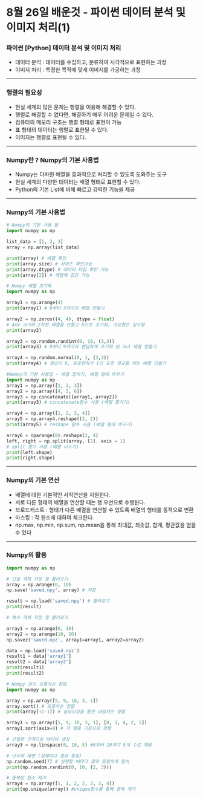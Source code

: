 # 8월 26일 배운것 - 파이썬 데이터 분석 및 이미지 처리(1)

### 파이썬 [Python] 데이터 분석 및  이미지 처리

- 데이터 분석 : 데이터를 수집하고, 분류하여 시각적으로 표현하는 과정
- 이미지 처리 : 특정한 목적에 맞게 이미지를 가공하는 과정

---

### 행렬의 필요성

- 현실 세계의 많은 문제는 행렬을 이용해 해결할 수 있다.
- 행렬로 해결할 수 없다면, 해결하기 매우 어려운 문제일 수 있다.
- 컴퓨터의 메모리 구조는 행렬 형태로 표현이 가능
- 표 형태의 데이터는 행렬로 표현될 수 있다.
- 이미지는 행렬로 표현될 수 있다.

---

### Numpy란 ?  Numpy의 기본 사용법

- Numpy는 다차원 배열을 효과적으로 처리할 수 있도록 도와주는 도구
- 현실 세계의 다양한 데이터는 배열 형태로 표현할 수 있다.
- Python의 기본 List에 비해 빠르고 강력한 기능을 제공

---

### Numpy의 기본 사용법

```python
# Numpy의 기본 사용 법
import numpy as np

list_data = [1, 2, 3]
array = np.array(list_data)

print(array) # 배열 확인
print(array.size) # 사이즈 확인가능
print(array.dtype) # 데이터 타입 확인 가능
print(array[2]) # 배열에 접근 가능
```

```python
# Numpy 배열 초기화
import numpy as np

array1 = np.arange(4)
print(array1) # 0부터 3까지의 배열 만들기

array2 = np.zeros((4, 4), dtype = float)
# 4x4 크기의 2차원 배열을 만들고 0으로 초기화, 자료형은 실수형
print(array2)

array3 = np.random.randint(0, 10, (3,3))
print(array3) # 0부터 9까지의 랜덤하게 초기화 된 3x3 배열 만들기

array4 = np.random.normal(0, 1, (3,3))
print(array4) # 평균이 0, 표준편차가 1인 표준 정규를 띄는 배열 만들기

```

```python
#Numpy의 기본 사용법 - 배열 합치기, 배열 형태 바꾸기
import numpy as np
array1 = np.array([1, 2, 3])
array2 = np.array([4, 5, 6])
array3 = np.concatenate([array1, array2])
print(array3) # concatenate함수 사용 (배열 합치기)

array4 = np.array([1, 2, 3, 4])
array5 = np.array4.reshape((2, 2))
print(array5) # reshape 함수 사용 (배열 형태 바꾸기)

array6 = nparange(8).reshape(2, 4)
left, right = np.split(array, [2]. axis = 1)
# split 함수 사용 (배열 나누기)
print(left.shape)
print(right.shape)
```

---

### Numpy의 기본 연산

- 배열에 대한 기본적인 사칙연산을 지원한다.
- 서로 다른 형태의 배열을 연산할 때는 행 우선으로 수행된다.
- 브로드캐스트 : 형태가 다른 배열을 연산할 수 있도록 배열의 형태를 동적으로 변환
- 마스킹 : 각 원소에 대하여 체크한다.
- np.max, np.min, np.sum, np.mean을 통해 최대값, 최솟값, 합계, 평균값을 얻을 수 있다

---

### Numpy의 활용

```python
import numpy as np

# 단일 객체 저장 및 불러오기
array = np.arange(0, 10)
np.save('saved.npy', array) # 저장

result = np.load('saved.npy') # 불러오기
print(result)

# 복수 객체 저장 및 불러오기

array1 = np.arange(0, 10)
array2 = np.arange(10, 20)
np.savez('saved.npz', array1=array1, array2=array2)

data = np.load('saved.npz')
result1 = data['array1']
result2 = data['array2']
print(result1)
print(result2)
```

```python
# Numpy 원소 오름차순 정렬
import numpy as np

array = np.array([5, 9, 10, 3, 1])
array.sort() # 오름차순 정렬
print(array[::-1]) # 슬라이싱을 통한 내림차순 정렬

array1 = np.array([5, 9, 10, 3, 1], [8, 3, 4, 2, 5])
array1.sort(axix=0) # 각 열을 기준으로 정렬

# 균일한 간격으로 데이터 생성
array3 = np.linspace(0, 10, 5) #0부터 10까지 5개 수로 채움

# 난수의 재연 (실행마다 결과 동일)
np.random.seed(7) # 실행할 때마다 결과 동일하게 일치
print(np.random.randint(0, 10, (2, 3)))

# 중복된 원소 제거
array4 = np.array([1, 1, 2, 2, 3, 3, 4])
print(np.unique(array)) #unique함수를 통해 중복 제거

```
